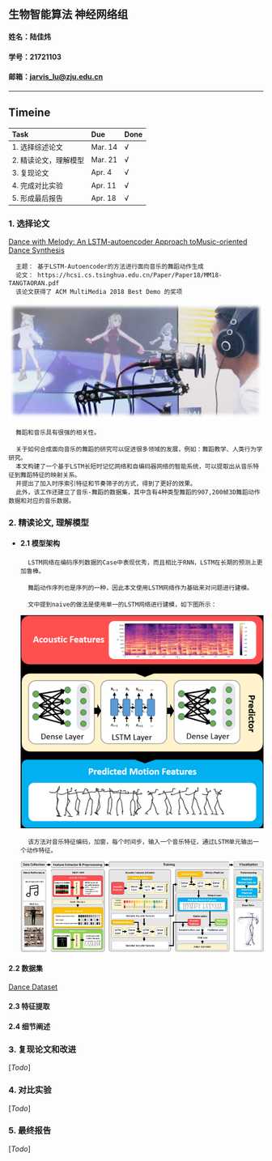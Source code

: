 ## 生物智能算法 神经网络组
#### 姓名：陆佳炜 
#### 学号：21721103
#### 邮箱：jarvis_lu@zju.edu.cn

---

## Timeine  

| Task | Due | Done |
| :- | :- | :- |
| 1. 选择综述论文 | Mar. 14 | &radic; |  
| 2. 精读论文，理解模型 | Mar. 21 | &radic; |  
| 3. 复现论文 | Apr. 4 | &radic; |  
| 4. 完成对比实验 | Apr. 11 | &radic; |  
| 5. 形成最后报告 | Apr. 18 | &radic; |  

### 1. 选择论文

[Dance with Melody: An LSTM-autoencoder Approach toMusic-oriented Dance Synthesis](https://hcsi.cs.tsinghua.edu.cn/Paper/Paper18/MM18-TANGTAORAN.pdf)
      
      主题： 基于LSTM-Autoencoder的方法进行面向音乐的舞蹈动作生成
      论文： https://hcsi.cs.tsinghua.edu.cn/Paper/Paper18/MM18-TANGTAORAN.pdf
      该论文获得了 ACM MultiMedia 2018 Best Demo 的奖项


<div align=center><img src="./resources/demo.png" /></div>


      舞蹈和音乐具有很强的相关性。
      
      关于如何合成面向音乐的舞蹈的研究可以促进很多领域的发展，例如：舞蹈教学、人类行为学研究。
      本文构建了一个基于LSTM长短时记忆网络和自编码器网络的智能系统，可以提取出从音乐特征到舞蹈特征的映射关系。
      并提出了加入时序索引特征和节奏筛子的方式，得到了更好的效果。
      此外，该工作还建立了音乐-舞蹈的数据集，其中含有4种类型舞蹈的907,200帧3D舞蹈动作数据和对应的音乐数据。


### 2. 精读论文, 理解模型

- #### 2.1 模型架构

        LSTM网络在编码序列数据的Case中表现优秀，而且相比于RNN，LSTM在长期的预测上更加鲁棒。

        舞蹈动作序列也是序列的一种，因此本文使用LSTM网络作为基础来对问题进行建模。

        文中提到naive的做法是使用单一的LSTM网络进行建模，如下图所示：

     <div align=center><img src="./resources/naive_approach.png" /></div>

        该方法对音乐特征编码，加窗，每个时间步，输入一个音乐特征，通过LSTM单元输出一个动作特征。
        
     <div align=center><img src="./resources/final_approach.png" /></div>


#### 2.2 数据集

[Dance Dataset](https://github.com/Jarvisss/Music-to-Dance-Motion-Synthesis)

#### 2.3 特征提取



#### 2.4 细节阐述


### 3. 复现论文和改进

[*Todo*]

### 4. 对比实验

[*Todo*]

### 5. 最终报告

[*Todo*]
